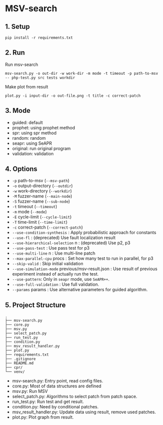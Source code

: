 # MSV-search

## 1. Setup
```
pip install -r requirements.txt
```

## 2. Run

Run msv-search
```
msv-search.py -o out-dir -w work-dir -m mode -t timeout -p path-to-msv -- php-test.py src tests workdir
```

Make plot from result
```
plot.py -i input-dir -o out-file.png -t title -c correct-patch
```

## 3. Mode
* guided: default
* prophet: using prophet method
* spr: using spr method
* random: random
* seapr: using SeAPR
* original: run original program
* validation: validation


## 4. Options
* `-p` path-to-msv (`--msv-path`)
* `-o` output-directory (`--outdir`)
* `-w` work-directory (`--workdir`)
* `-M` fuzzer-name (`--main-node`)
* `-S` fuzzer-name (`--sub-node`)
* `-t` timeout (`--timeout`)
* `-m` mode (`--mode`)
* `-E` cycle-limit (`--cycle-limit`)
* `-T` time-limit (`--time-limit`)
* `-c` correct-patch (`--correct-patch`)
* `--use-condition-synthesis` : 
    Apply probabilistic approach for constants
* `--use-fl` : (deprecated) Use fault localization result
* `--use-hierarchical-selection` n : (deprecated) Use p2, p3
* `--use-pass-test` : Use pass test for p3
* `--use-multi-line` n : Use multi-line patch
* `--max-parallel-cpu` procs : 
    Set how many test to run in parallel, for p3
* `--skip-valid` : Skip initial validation
* `--use-simulation-mode` previous/msv-result.json : Use result of previous experiment instead of actually run the test.
* `--use-pattern`: Only in `seapr` mode, use `SeAPR++`.
* `--use-full-validation` : Use full validation.
* `--params` params : Use alternative parameters for guided algorithm.

## 5. Project Structure
```
.
├── msv-search.py
├── core.py
├── msv.py
├── select_patch.py
├── run_test.py
├── condition.py
├── msv_result_handler.py
├── plot.py
├── requirements.txt
├── .gitignore
├── README.md
├── cpr/
└── venv/
```

* msv-search.py: Entry point, read config files.
* core.py: Most of data structures are defined
* msv.py: Run MSV
* select_patch.py: Algorithms to select patch from patch space.
* run_test.py: Run test and get result.
* condition.py: Need by conditional patches.
* msv_result_handler.py: Update data using result, remove used patches.
* plot.py: Plot graph from result.
